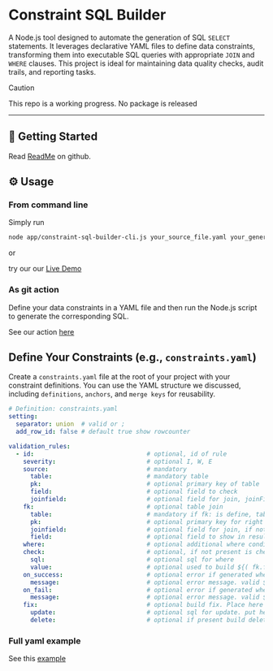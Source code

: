 # Constraint SQL Builder

A Node.js tool designed to automate the generation of SQL `SELECT` statements. It leverages declarative YAML files to define data constraints, transforming them into executable SQL queries with appropriate `JOIN` and `WHERE` clauses. This project is ideal for maintaining data quality checks, audit trails, and reporting tasks.

> [!CAUTION]
> This repo is a working progress.
> No package is released

---

## 🚀 Getting Started

Read [ReadMe](https://github.com/wolfsolver/constraint-sql-builder/blob/main/README.md) on github.

## ⚙️ Usage

### From command line

Simply run
```bash
node app/constraint-sql-builder-cli.js your_source_file.yaml your_generated_file.sql
```
or

try our our [Live Demo](constraint-sql-builder-web.html)


### As git action

Define your data constraints in a YAML file and then run the Node.js script to generate the corresponding SQL.

See our action [here](https://github.com/wolfsolver/constraint-sql-builder/blob/main/.github/workflows/generate_sql.yml)

## Define Your Constraints (e.g., `constraints.yaml`)

Create a `constraints.yaml` file at the root of your project with your constraint definitions. You can use the YAML structure we discussed, including `definitions`, `anchors`, and `merge keys` for reusability.

```yaml
# Definition: constraints.yaml
setting:
  separator: union  # valid or ;
  add_row_id: false # default true show rowcounter

validation_rules:
  - id:                               # optional, id of rule
    severity:                         # optional I, W, E
    source:                           # mandatory
      table:                          # mandatory table
      pk:                             # optional primary key of table
      field:                          # optional field to check
      joinfield:                      # optional field for join, joinField || field || pk || null
    fk:                               # optional table join
      table:                          # mandatory if fk: is define, table for join
      pk:                             # optional primary key for right table
      joinfield:                      # optional field for join, if not present pk is used
      field:                          # optional field to show in result = field || joinfield || pk || null
    where:                            # optional additional where condition
    check:                            # optional, if not present is check.value = is null
      sql:                            # optional sql for where
      value:                          # optional used to build ${( fk.field || fk.joinField || fk.pk || surce.field || source.pk )} ${check.value}
    on_success:                       # optional error if generated where is true
      message:                        # optional error message. valid ${struct.field} for name and (${struct.field}) for its content
    on_fail:                          # optional error if generated where is false. cannot be present with on_fail
      message:                        # optional error message. valid ${struct.field} for name and (${struct.field}) for its content
    fix:                              # optional build fix. Place here your SQL code with (${source.pk}) to identify correct record or use
      update:                         # optional sql for update. put here value for source.field
      delete:                         # optional if present build delete statement for (${source.pk})

```

### Full yaml example
See this [example](https://github.com/wolfsolver/constraint-sql-builder/blob/main/samples/check_mmex_db.yaml)
